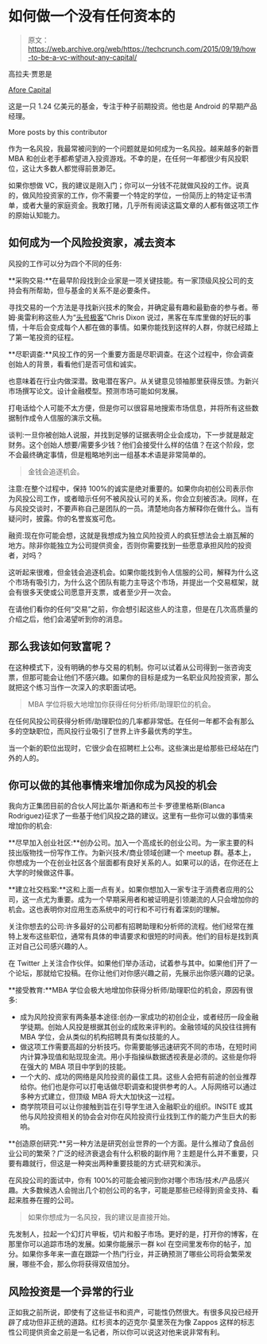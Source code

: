 # 如何做一个没有任何资本的

> 原文：<https://web.archive.org/web/https://techcrunch.com/2015/09/19/how-to-be-a-vc-without-any-capital/>

高拉夫·贾恩是

[Afore Capital](https://web.archive.org/web/20230322201139/https://afore.vc/)

这是一只 1.24 亿美元的基金，专注于种子前期投资。他也是 Android 的早期产品经理。

More posts by this contributor

作为一名风投，我最常被问到的一个问题就是如何成为一名风投。越来越多的新晋 MBA 和创业老手都希望进入投资游戏。不幸的是，在任何一年都很少有风投职位，这让大多数人都觉得前景渺茫。

如果你想做 VC，我的建议是刚入门；你可以一分钱不花就做风投的工作。说真的，做风险投资家的工作，你不需要一个特定的学位，一份简历上的特定证书清单，或者大量的家庭资金。我敢打赌，几乎所有阅读这篇文章的人都有做这项工作的原始认知能力。

## 如何成为一个风险投资家，减去资本

风投的工作可以分为四个不同的任务:

**采购交易:**在最早阶段找到企业家是一项关键技能。有一家顶级风投公司的支持会有所帮助，但与基金的关系不是必要条件。

寻找交易的一个方法是寻找新兴技术的聚会，并确定最有趣和最勤奋的参与者。蒂姆·奥雷利称这些人为“[头号极客](https://web.archive.org/web/20230322201139/http://radar.oreilly.com/about)”Chris Dixon 说过，黑客在车库里做的好玩的事情，十年后会变成每个人都在做的事情。如果你能找到这样的人群，你就已经踏上了第一笔投资的征程。

**尽职调查:**风投工作的另一个重要方面是尽职调查。在这个过程中，你会调查创始人的背景，看看他们是否可信和诚实。

也意味着在行业内做深潜。致电潜在客户。从关键意见领袖那里获得反馈。为新兴市场撰写论文。设计金融模型。预测市场可能如何发展。

打电话给个人可能不太方便，但是你可以很容易地搜索市场信息，并将所有这些数据制作成令人信服的演示文稿。

谈判:一旦你被创始人说服，并找到足够的证据表明企业会成功，下一步就是敲定财务。这个创始人想要/需要多少钱？他们会接受什么样的估值？在这个阶段，您不会最终确定事情，但是粗略地列出一组基本术语是非常简单的。

> 金钱会追逐机会。

注意:在整个过程中，保持 100%的诚实是绝对重要的。如果你向初创公司表示你为风投公司工作，或者暗示任何不被风投认可的关系，你会立刻被否决。同样，在与风投交谈时，不要声称自己是团队的一员。清楚地向各方解释你在做什么。当有疑问时，披露。你的名誉岌岌可危。

融资:现在你可能会想，这就是我想成为独立风险投资人的疯狂想法会土崩瓦解的地方。除非你能独立为公司提供资金，否则你需要找到一些愿意承担风险的投资者，对吗？

这听起来很难，但金钱会追逐机会。如果你能找到令人信服的公司，解释为什么这个市场有吸引力，为什么这个团队有能力主导这个市场，并提出一个交易框架，就会有很多天使或公司愿意开支票，或者至少开一次会。

在请他们看你的任何“交易”之前，你会想引起这些人的注意，但是在几次高质量的介绍之后，他们会渴望听到你的消息。

## 那么我该如何致富呢？

在这种模式下，没有明确的参与交易的机制。你可以试着从公司得到一张咨询支票，但那可能会让他们不感兴趣。如果你的目标是成为一名职业风险投资家，那么就把这个练习当作一次深入的求职面试吧。

> MBA 学位将极大地增加你获得任何分析师/助理职位的机会。

在任何风投公司获得分析师/助理职位的几率都非常低。在任何一年都不会有那么多的空缺职位，而风投行业吸引了世界上许多最优秀的学生。

当一个新的职位出现时，它很少会在招聘栏上公布。这些演出是给那些已经站在门外的人的。

## 你可以做的其他事情来增加你成为风投的机会

我向方正集团目前的合伙人阿比盖尔·斯通和布兰卡·罗德里格斯(Blanca Rodriguez)征求了一些基于他们风投之路的建议。这里有一些你可以做的事情来增加你的机会:

**尽早加入创业社区:**创办公司。加入一个高成长的创业公司。为一家主要的科技出版物找一份写作工作。为新兴技术/商业领域创建一个 meetup 群。基本上，你想成为一个在创业社区各个层面都有良好关系的人。如果可以的话，在你还在上大学的时候做这件事。

**建立社交档案:**这和上面一点有关。如果你想加入一家专注于消费者应用的公司，这一点尤为重要。成为一个早期采用者和被证明是引领潮流的人只会增加你的机会。这也表明你对应用生态系统中的可行和不可行有着深刻的理解。

关注你想去的公司:许多最好的公司都有招聘助理和分析师的流程。他们经常在推特上发布这些职位，通常有具体的申请要求和很短的时间表。他们的目标是找到真正对自己公司感兴趣的人。

在 Twitter 上关注合作伙伴。如果他们举办活动，试着参与其中。如果他们开了一个论坛，那就给它投稿。在你让他们对你感兴趣之前，先展示出你感兴趣的记录。

**接受教育:**MBA 学位会极大地增加你获得分析师/助理职位的机会，原因有很多:

*   成为风险投资家有两条基本途径:创办一家成功的初创企业，或者经历一段金融学徒期。创始人风投是根据其创业的成败来评判的。金融领域的风投往往拥有 MBA 学位，会从类似的机构招聘具有类似技能的人。
*   做这项工作需要高超的分析技巧。你需要能够迅速研究不同的市场，在短时间内计算净现值和贴现现金流。用小手指操纵数据透视表是必须的。这些是你将在强大的 MBA 项目中学到的技能。
*   一个大的、成功的网络是风险投资的最佳工具。这些人会把有前途的创业推荐给你。他们也是你可以打电话做尽职调查和提供参考的人。人际网络可以通过多种方式建立，但顶级 MBA 将大大加快这一过程。
*   商学院项目可以让你接触到旨在引导学生进入金融职业的组织。INSITE 或其他与风险投资相关的协会会对你在风险投资行业找到工作的能力产生巨大的影响。

**创造原创研究:**另一种方法是研究创业世界的一个方面。是什么推动了食品创业公司的繁荣？广泛的经济衰退会有什么积极的副作用？主题是什么并不重要，只要有趣就行，但这是一种突出两种重要技能的方式:研究和演示。

在风投公司的面试中，你有 100%的可能会被问到你对哪个市场/技术/产品感兴趣。大多数候选人会抛出几个初创公司的名字，可能是那些已经得到资金支持、看起来胜券在握的公司。

> 如果你想成为一名风投，我的建议是直接开始。

先发制人，拉起一个幻灯片甲板，切片和骰子市场。更好的是，打开你的博客，在那里你可以追踪市场的发展。如果你能展示一群 kol 在空间里发布你的帖子，加分。如果你多年来一直在跟踪一个热门行业，并正确预测了哪些公司将会繁荣发展，哪些不会，那么你将获得双倍加分。

## 风险投资是一个异常的行业

正如我之前所说，即使有了这些证书和资产，可能性仍然很大。有很多风投已经开辟了成功但非正统的道路。红杉资本的迈克尔·莫里茨在为像 Zappos 这样的标志性公司提供资金之前是一名记者，所以你可以说这对他来说非常有利。